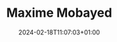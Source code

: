 ---
title: "Maxime Mobayed"
date: 2024-02-18T11:07:03+01:00
draft: false
image: "img/default.jpg"
description: "Thesis Student: Overhauling mechanical plattform and sensor integration"
weight: 4
---